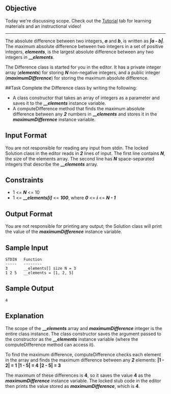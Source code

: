 ## Objective
Today we're discussing scope. Check out the <a href="https://www.hackerrank.com/challenges/30-scope/tutorial">Tutorial</a> tab for learning materials and an instructional video!
<hr>

The absolute difference between two integers, **_a_** and **_b_**, is written as **_|a - b|_**. The maximum absolute difference between two integers in a set of positive integers, **_elements_**, is the largest absolute difference between any two integers in **___elements_**.

The Difference class is started for you in the editor. It has a private integer array (**_elements_**) for storing **_N_** non-negative integers, and a public integer (**_maximumDifference_**) for storing the maximum absolute difference.

##Task
Complete the Difference class by writing the following:

- A class constructor that takes an array of integers as a parameter and saves it to the **___elements_** instance variable.
- A computeDifference method that finds the maximum absolute difference between any **_2_** numbers in **___elements_** and stores it in the **_maximumDifference_** instance variable.

## Input Format

You are not responsible for reading any input from stdin. The locked Solution class in the editor reads in **_2_** lines of input. The first line contains **_N_**, the size of the elements array. The second line has **_N_** space-separated integers that describe the **___elements_** array.

## Constraints
- 1 <= **_N_** <= 10
- 1 <= **___elements[i]_** <= **_100_**, where **_0_** <= **_i_** <= **_N - 1_**

## Output Format

You are not responsible for printing any output; the Solution class will print the value of the **_maximumDifference_** instance variable.

## Sample Input

    STDIN   Function
    -----   --------
    3       __elements[] size N = 3
    1 2 5   __elements = [1, 2, 5]

## Sample Output

    4

## Explanation

The scope of the **___elements_** array and **_maximumDifference_** integer is the entire class instance. The class constructor saves the argument passed to the constructor as the **___elements_** instance variable (where the computeDifference method can access it).

To find the maximum difference, computeDifference checks each element in the array and finds the maximum difference between any **_2_** elements: **|1 - 2| = 1** 
**|1 - 5| = 4**
**|2 - 5| = 3**

The maximum of these differences is **4**, so it saves the value **4** as the **_maximumDifference_** instance variable. 
The locked stub code in the editor then prints the value stored as **_maximumDifference_**, which is **4**.